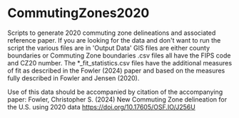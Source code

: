 # CommutingZones2020
Scripts to generate 2020 commuting zone delineations and associated reference paper.
If you are looking for the data and don't want to run the script the various files are in 'Output Data'
GIS files are either county boundaries or Commuting Zone boundaries
.csv files all have the FIPS code and CZ20 number. The *_fit_statistics.csv files have the additional measures of fit
as described in the Fowler (2024) paper and based on the measures fully described in Fowler and Jensen (2020).

Use of this data should be accompanied by citation of the accompanying paper:
Fowler, Christopher S. (2024) New Commuting Zone delineation for the U.S. using 2020 data https://doi.org/10.17605/OSF.IO/J256U
